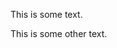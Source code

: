 <p>This is some text.</p>
<script src="https://asciinema.org/a/ku4nII6uyxqxkYQMxuozIyD4d626159.gif
" id="asciicast-14" async></script>
<p>This is some other text.</p>
